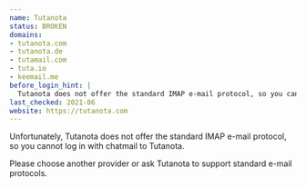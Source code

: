 ```yaml
---
name: Tutanota
status: BROKEN
domains:
- tutanota.com
- tutanota.de
- tutamail.com
- tuta.io
- keemail.me
before_login_hint: |
  Tutanota does not offer the standard IMAP e-mail protocol, so you cannot log in to Tutanota.
last_checked: 2021-06
website: https://tutanota.com
---
```


Unfortunately, Tutanota does not offer the standard IMAP e-mail protocol,
so you cannot log in with chatmail to Tutanota.

Please choose another provider
or ask Tutanota to support standard e-mail protocols.

